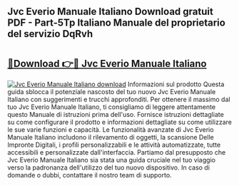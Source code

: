 ## Jvc Everio Manuale Italiano Download gratuit PDF - Part-5Tp Italiano Manuale del proprietario del servizio DqRvh

# <h2><a href="http://dfgrheb.blite.top/?on=Jvc+Everio+Manuale+Italiano">🔗Download 👉🔴 Jvc Everio Manuale Italiano</a></h2>

[![Jvc Everio Manuale Italiano download](https://i.imgur.com/lujVjoI.png)](http://dfgrheb.blite.top/?on=Jvc+Everio+Manuale+Italiano)
Informazioni sul prodotto Questa guida sblocca il potenziale nascosto del tuo nuovo Jvc Everio Manuale Italiano con suggerimenti e trucchi approfonditi. Per ottenere il massimo dal tuo Jvc Everio Manuale Italiano, ti consigliamo di leggere attentamente questo Manuale di istruzioni prima dell'uso. Fornisce istruzioni dettagliate su come configurare il prodotto e informazioni dettagliate su come utilizzare le sue varie funzioni e capacità. Le funzionalità avanzate di Jvc Everio Manuale Italiano includono il rilevamento di oggetti, la scansione Delle Impronte Digitali, i profili personalizzabili e le attività automatizzate, tutte accessibili e personalizzate dall'interfaccia. Partiamo dal presupposto che Jvc Everio Manuale Italiano sia stata una guida cruciale nel tuo viaggio verso la padronanza dell'utilizzo del tuo nuovo dispositivo. In caso di domande o dubbi, contattare il nostro team di supporto.
